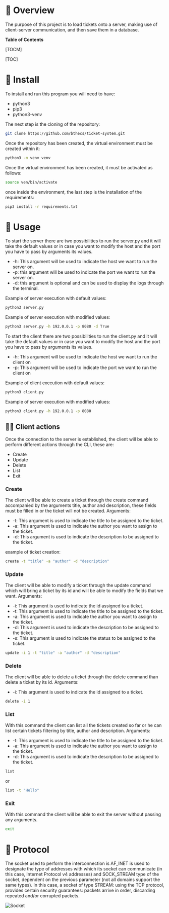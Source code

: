 # 🧐 Overview
The purpose of this project is to load tickets onto a server, making use of client-server communication, and then save them in a database.

**Table of Contents**

[TOCM]

[TOC]

# 🧰 Install

To install and run this program you will need to have:
- python3
- pip3
- python3-venv

The next step is the cloning of the repository:

```bash
git clone https://github.com/bthecs/ticket-system.git
```
Once the repository has been created, the virtual environment must be created within it:

```bash
python3 -m venv venv
```
Once the virtual environment has been created, it must be activated as follows:

```bash
source ven/bin/activate
```
once inside the environment, the last step is the installation of the requirements:

```bash
pip3 install -r requirements.txt
```

# 🚀 Usage
To start the server there are two possibilities to run the server.py and it will take the default values or in case you want to modify the host and the port you have to pass by arguments its values.

- -h:  This argument will be used to indicate the host we want to run the server on.
- -p: this argument will be used to indicate the port we want to run the server on.
- -d: this argument is optional and can be used to display the logs through the terminal.

Example of server execution with default values:

```bash
python3 server.py
```
Example of server execution with modified values:

```bash
python3 server.py -h 192.0.0.1 -p 8080 -d True
```
To start the client there are two possibilities to run the client.py and it will take the default values or in case you want to modify the host and the port you have to pass by arguments its values.

- -h: This argument will be used to indicate the host we want to run the client on
- -p: This argument will be used to indicate the port we want to run the client on

Example of client execution with default values:

```bash
python3 client.py
```

Example of server execution with modified values:

```bash
python3 client.py -h 192.0.0.1 -p 8080
```
## 👨‍🔧 Client actions
Once the connection to the server is established, the client will be able to perform different actions through the CLI, these are:

- Create
- Update
- Delete
- List
- Exit

### Create
The client will be able to create a ticket through the create command accompanied by the arguments title, author and description, these fields must be filled in or the ticket will not be created.
Arguments:

- -t: This argument is used to indicate the title to be assigned to the ticket.
- -a: This argument is used to indicate the author you want to assign to the ticket.
- -d: This argument is used to indicate the description to be assigned to the ticket.

example of ticket creation:

```bash
create -t "title" -a "author" -d "description"
```

### Update
The client will be able to modify a ticket through the update command which will bring a ticket by its id and will be able to modify the fields that we want.
Arguments:

- -i: This argument is used to indicate the id assigned to a ticket.
- -t: This argument is used to indicate the title to be assigned to the ticket.
- -a: This argument is used to indicate the author you want to assign to the ticket.
- -d: This argument is used to indicate the description to be assigned to the ticket.
- -s: This argument is used to indicate the status to be assigned to the ticket.

```bash
update -i 1 -t "title" -a "author" -d "description"
```

### Delete
The client will be able to delete a ticket through the delete command than delete a ticket by its id.
Arguments:

- -i: This argument is used to indicate the id assigned to a ticket.

```bash
delete -i 1
```

### List
With this command the client can list all the tickets created so far or he can list certain tickets filtering by title, author and description.
Arguments:

- -t: This argument is used to indicate the title to be assigned to the ticket.
- -a: This argument is used to indicate the author you want to assign to the ticket.
- -d: This argument is used to indicate the description to be assigned to the ticket.

```bash
list
```
or
```bash
list -t "Hello"
```

### Exit
With this command the client will be able to exit the server without passing any arguments.

```bash
exit
```

# 🚨 Protocol
The socket used to perform the interconnection is AF_INET is used to designate the type of addresses with which its socket can communicate (in this case, Internet Protocol v4 addresses) and SOCK_STREAM type of the socket, dependent on the previous parameter (not all domains support the same types). In this case, a socket of type STREAM: using the TCP protocol, provides certain security guarantees: packets arrive in order, discarding repeated and/or corrupted packets.

![Socket](https://imgur.com/sAyHJ3E)
